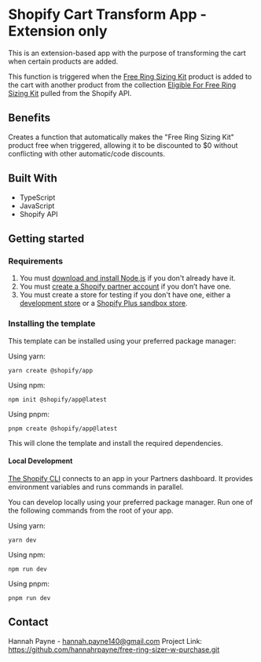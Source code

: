 # Shopify Cart Transform App - Extension only

This is an extension-based app with the purpose of transforming the cart when certain products are added. 

This function is triggered when the [Free Ring Sizing Kit](https://stagheaddesigns.com/products/free-ring-sizing-kit) product is added to the cart with another product from the collection [Eligible For Free Ring Sizing Kit](https://stagheaddesigns.com/collections/elligible-for-free-ring-sizing-kit) pulled from the Shopify API.


## Benefits

Creates a function that automatically makes the "Free Ring Sizing Kit" product free when triggered, allowing it to be discounted to $0 without conflicting with other automatic/code discounts.

## Built With
- TypeScript
- JavaScript
- Shopify API


## Getting started

### Requirements

1. You must [download and install Node.js](https://nodejs.org/en/download/) if you don't already have it.
1. You must [create a Shopify partner account](https://partners.shopify.com/signup) if you don’t have one.
1. You must create a store for testing if you don't have one, either a [development store](https://help.shopify.com/en/partners/dashboard/development-stores#create-a-development-store) or a [Shopify Plus sandbox store](https://help.shopify.com/en/partners/dashboard/managing-stores/plus-sandbox-store).

### Installing the template

This template can be installed using your preferred package manager:

Using yarn:

```shell
yarn create @shopify/app
```

Using npm:

```shell
npm init @shopify/app@latest
```

Using pnpm:

```shell
pnpm create @shopify/app@latest
```

This will clone the template and install the required dependencies.

#### Local Development

[The Shopify CLI](https://shopify.dev/docs/apps/tools/cli) connects to an app in your Partners dashboard. It provides environment variables and runs commands in parallel.

You can develop locally using your preferred package manager. Run one of the following commands from the root of your app.

Using yarn:

```shell
yarn dev
```

Using npm:

```shell
npm run dev
```

Using pnpm:

```shell
pnpm run dev
```


## Contact
Hannah Payne - hannah.payne140@gmail.com
Project Link: https://github.com/hannahrpayne/free-ring-sizer-w-purchase.git
